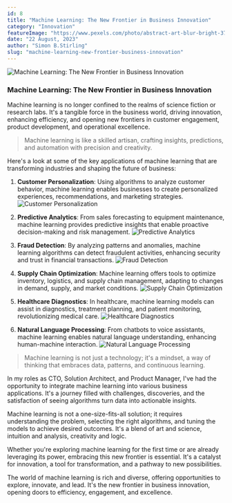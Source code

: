 ```yaml
---
id: 8
title: "Machine Learning: The New Frontier in Business Innovation"
category: "Innovation"
featureImage: "https://www.pexels.com/photo/abstract-art-blur-bright-373543/"
date: "22 August, 2023"
author: "Simon B.Stirling"
slug: "machine-learning-new-frontier-business-innovation"
---
```


![Machine Learning: The New Frontier in Business Innovation](https://www.pexels.com/photo/abstract-art-blur-bright-373543/)

### Machine Learning: The New Frontier in Business Innovation

Machine learning is no longer confined to the realms of science fiction or research labs. It's a tangible force in the business world, driving innovation, enhancing efficiency, and opening new frontiers in customer engagement, product development, and operational excellence.

> Machine learning is like a skilled artisan, crafting insights, predictions, and automation with precision and creativity.

Here's a look at some of the key applications of machine learning that are transforming industries and shaping the future of business:

1. **Customer Personalization**: Using algorithms to analyze customer behavior, machine learning enables businesses to create personalized experiences, recommendations, and marketing strategies. ![Customer Personalization](https://www.pexels.com/photo/person-holding-black-smartphone-374054/)

2. **Predictive Analytics**: From sales forecasting to equipment maintenance, machine learning provides predictive insights that enable proactive decision-making and risk management. ![Predictive Analytics](https://www.pexels.com/photo/round-grey-and-black-analog-wall-clock-1172355/)

3. **Fraud Detection**: By analyzing patterns and anomalies, machine learning algorithms can detect fraudulent activities, enhancing security and trust in financial transactions. ![Fraud Detection](https://www.pexels.com/photo/credit-card-159211/)

4. **Supply Chain Optimization**: Machine learning offers tools to optimize inventory, logistics, and supply chain management, adapting to changes in demand, supply, and market conditions. ![Supply Chain Optimization](https://www.pexels.com/photo/assorted-color-container-van-lot-172993/)

5. **Healthcare Diagnostics**: In healthcare, machine learning models can assist in diagnostics, treatment planning, and patient monitoring, revolutionizing medical care. ![Healthcare Diagnostics](https://www.pexels.com/photo/blur-chart-close-up-concept-262576/)

6. **Natural Language Processing**: From chatbots to voice assistants, machine learning enables natural language understanding, enhancing human-machine interaction. ![Natural Language Processing](https://www.pexels.com/photo/alexa-amazon-business-communication-583846/)

> Machine learning is not just a technology; it's a mindset, a way of thinking that embraces data, patterns, and continuous learning.

In my roles as CTO, Solution Architect, and Product Manager, I've had the opportunity to integrate machine learning into various business applications. It's a journey filled with challenges, discoveries, and the satisfaction of seeing algorithms turn data into actionable insights.

Machine learning is not a one-size-fits-all solution; it requires understanding the problem, selecting the right algorithms, and tuning the models to achieve desired outcomes. It's a blend of art and science, intuition and analysis, creativity and logic.

Whether you're exploring machine learning for the first time or are already leveraging its power, embracing this new frontier is essential. It's a catalyst for innovation, a tool for transformation, and a pathway to new possibilities.

The world of machine learning is rich and diverse, offering opportunities to explore, innovate, and lead. It's the new frontier in business innovation, opening doors to efficiency, engagement, and excellence.
